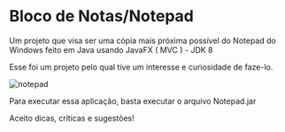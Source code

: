 # Bloco de Notas/Notepad
Um projeto que visa ser uma cópia mais próxima possível do Notepad do Windows feito em Java usando JavaFX ( MVC ) - JDK 8

Esse foi um projeto pelo qual tive um interesse e curiosidade de faze-lo.

![notepad](https://user-images.githubusercontent.com/44872660/51367372-649cde80-1ad1-11e9-9b50-60dcc22fe4b4.png)

Para executar essa aplicação, basta executar o arquivo Notepad.jar

Aceito dicas, críticas e sugestões!
